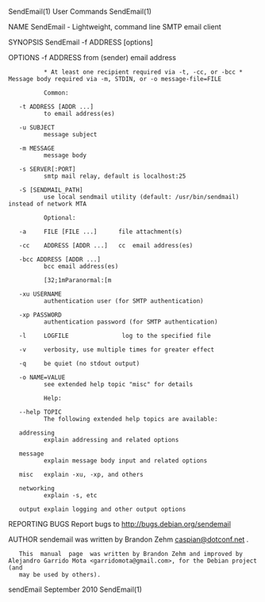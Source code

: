 SendEmail(1)                                                       User Commands                                                      SendEmail(1)

NAME
       SendEmail - Lightweight, command line SMTP email client

SYNOPSIS
       SendEmail -f ADDRESS [options]

OPTIONS
       -f ADDRESS
              from (sender) email address

              * At least one recipient required via -t, -cc, or -bcc * Message body required via -m, STDIN, or -o message-file=FILE

              Common:

       -t ADDRESS [ADDR ...]
              to email address(es)

       -u SUBJECT
              message subject

       -m MESSAGE
              message body

       -s SERVER[:PORT]
              smtp mail relay, default is localhost:25

       -S [SENDMAIL_PATH]
              use local sendmail utility (default: /usr/bin/sendmail) instead of network MTA

              Optional:

       -a     FILE [FILE ...]      file attachment(s)

       -cc    ADDRESS [ADDR ...]   cc  email address(es)

       -bcc ADDRESS [ADDR ...]
              bcc email address(es)

              [32;1mParanormal:[m

       -xu USERNAME
              authentication user (for SMTP authentication)

       -xp PASSWORD
              authentication password (for SMTP authentication)

       -l     LOGFILE               log to the specified file

       -v     verbosity, use multiple times for greater effect

       -q     be quiet (no stdout output)

       -o NAME=VALUE
              see extended help topic "misc" for details

              Help:

       --help TOPIC
              The following extended help topics are available:

       addressing
              explain addressing and related options

       message
              explain message body input and related options

       misc   explain -xu, -xp, and others

       networking
              explain -s, etc

       output explain logging and other output options

REPORTING BUGS
       Report bugs to <http://bugs.debian.org/sendemail>

AUTHOR
       sendemail was written by Brandon Zehm <caspian@dotconf.net> .

       This  manual  page  was written by Brandon Zehm and improved by Alejandro Garrido Mota <garridomota@gmail.com>, for the Debian project (and
       may be used by others).

sendEmail                                                         September 2010                                                      SendEmail(1)
